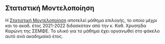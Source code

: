 ## Στατιστική Μοντελοποίηση

Η [Στατιστική Μοντελοποίηση](https://dsml.ece.ntua.gr/studies/courses/statistike-montelopoiese) αποτελεί μάθημα επιλογής, το οποίο μέχρι και το ακαδ. έτος 2021-2022 διδασκόταν από την κ. Καθ. Χρυσηίδα Καρώνη της ΣΕΜΦΕ. Το υλικό για το μάθημα έχει οργανωθεί στο φάκελο αυτό ανά ακαδημαϊκό έτος.
